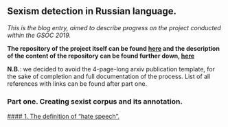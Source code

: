## Sexism detection in Russian language.

*This is the blog entry, aimed to describe progress on the project conducted within the GSOC 2019.*

**The repository of the project itself can be found [here](https://github.com/clips/gsoc2019_crosslang) and the description of the content of the repository can be found further down, [here]()**

**N.B.**: we decided to avoid the 4-page-long arxiv publication template, for the sake of completion and full documentation of the process. List of all references with links can be found after part one. 

### Part one. Creating sexist corpus and its annotation.

[#### 1. The definition of “hate speech”.](hate_speech_theory.md)
